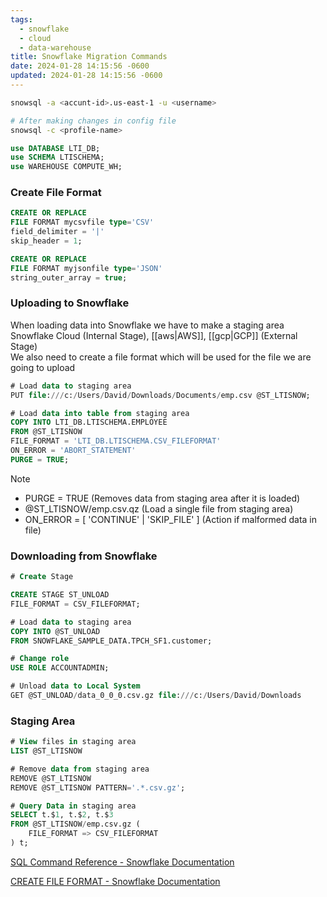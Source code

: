 ```yaml
---
tags:
  - snowflake
  - cloud
  - data-warehouse
title: Snowflake Migration Commands
date: 2024-01-28 14:15:56 -0600
updated: 2024-01-28 14:15:56 -0600
---
```


````bash
snowsql -a <accunt-id>.us-east-1 -u <username>

# After making changes in config file
snowsql -c <profile-name> 
````

````sql
use DATABASE LTI_DB;
use SCHEMA LTISCHEMA;
use WAREHOUSE COMPUTE_WH;
````

### Create File Format

````sql
CREATE OR REPLACE 
FILE FORMAT mycsvfile type='CSV' 
field_delimiter = '|' 
skip_header = 1;

CREATE OR REPLACE 
FILE FORMAT myjsonfile type='JSON' 
string_outer_array = true;
````

### Uploading to Snowflake

When loading data into Snowflake we have to make a staging area  
Snowflake Cloud (Internal Stage), [[aws|AWS]], [[gcp|GCP]] (External Stage)  
We also need to create a file format which will be used for the file we are going to upload

````sql
# Load data to staging area
PUT file:///c:/Users/David/Downloads/Documents/emp.csv @ST_LTISNOW;

# Load data into table from staging area
COPY INTO LTI_DB.LTISCHEMA.EMPLOYEE 
FROM @ST_LTISNOW 
FILE_FORMAT = 'LTI_DB.LTISCHEMA.CSV_FILEFORMAT' 
ON_ERROR = 'ABORT_STATEMENT' 
PURGE = TRUE;
````

 > [!NOTE]
 > - PURGE = TRUE (Removes data from staging area after it is loaded)
 > - @ST_LTISNOW/emp.csv.qz (Load a single file from staging area)
 > - ON_ERROR = \[ 'CONTINUE' | 'SKIP_FILE' \] (Action if malformed data in file)

### Downloading from Snowflake

````sql
# Create Stage

CREATE STAGE ST_UNLOAD 
FILE_FORMAT = CSV_FILEFORMAT;

# Load data to staging area
COPY INTO @ST_UNLOAD 
FROM SNOWFLAKE_SAMPLE_DATA.TPCH_SF1.customer;

# Change role
USE ROLE ACCOUNTADMIN;

# Unload data to Local System
GET @ST_UNLOAD/data_0_0_0.csv.gz file:///c:/Users/David/Downloads
````

### Staging Area

````sql
# View files in staging area
LIST @ST_LTISNOW

# Remove data from staging area
REMOVE @ST_LTISNOW
REMOVE @ST_LTISNOW PATTERN='.*.csv.gz';

# Query Data in staging area
SELECT t.$1, t.$2, t.$3 
FROM @ST_LTISNOW/emp.csv.gz (
	FILE_FORMAT => CSV_FILEFORMAT
) t;
````

[SQL Command Reference - Snowflake Documentation](https://docs.snowflake.com/en/sql-reference-commands.html)

[CREATE FILE FORMAT - Snowflake Documentation](https://docs.snowflake.com/en/sql-reference/sql/create-file-format.html)
